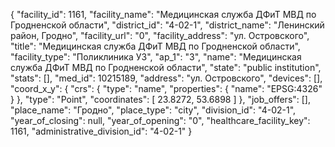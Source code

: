 {
    "facility_id": 1161,
    "facility_name": "Медицинская служба ДФиТ МВД по Гродненской области",
    "district_id": "4-02-1",
    "district_name": "Ленинский район, Гродно",
    "facility_url": "0",
    "facility_address": "ул. Островского",
    "title": "Медицинская служба ДФиТ МВД по Гродненской области",
    "facility_type": "Поликлиника УЗ",
    "ap_1": "3",
    "name": "Медицинская служба ДФиТ МВД по Гродненской области",
    "state": "public institution",
    "stats": [],
    "med_id": 10215189,
    "address": "ул. Островского",
    "devices": [],
    "coord_x_y": {
        "crs": {
            "type": "name",
            "properties": {
                "name": "EPSG:4326"
            }
        },
        "type": "Point",
        "coordinates": [
            23.8272,
            53.6898
        ]
    },
    "job_offers": [],
    "place_name": "Гродно",
    "place_type": "city",
    "division_id": "4-02-1",
    "year_of_closing": null,
    "year_of_opening": "0",
    "healthcare_facility_key": 1161,
    "administrative_division_id": "4-02-1"
}